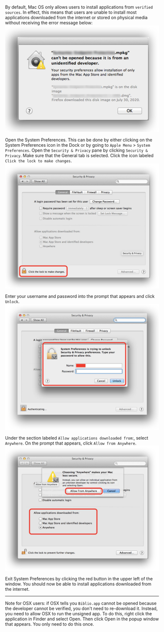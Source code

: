 By default, Mac OS only allows users to install applications from `verified sources`. In effect, this means that users are unable to install most applications downloaded from the internet or stored on physical media without receiving the error message below:
![trash.png](images/4253502906.jpg)

Open the System Preferences. This can be done by either clicking on the System Preferences icon in the Dock or by going to `Apple Menu` > `System Preferences`.
Open the `Security & Privacy` pane by clicking `Security & Privacy`.
Make sure that the General tab is selected. Click the icon labeled `Click the lock to make changes`.
![trash.png](images/2050459796.jpg)

Enter your username and password into the prompt that appears and click `Unlock`.
![trash.png](images/3357284949-44.jpg)

Under the section labeled `Allow applications downloaded from`:, select `Anywhere`. On the prompt that appears, click `Allow from Anywhere`.
![trash.png](images/4049989995.jpg)

Exit System Preferences by clicking the red button in the upper left of the window. You should now be able to install applications downloaded from the internet.

------------------------
Note for OSX users: if OSX tells you `Biblio.app` cannot be opened because the developer cannot be verified, you don't need to re-download it. Instead, you need to allow OSX to run the unsigned app. To do this, right click the application in Finder and select Open. Then click Open in the popup window that appears. You only need to do this once.
